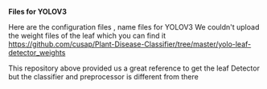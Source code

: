 **Files for YOLOV3**

Here are the configuration files , name files for YOLOV3
We couldn't upload the weight files of the leaf which you can find it https://github.com/cusap/Plant-Disease-Classifier/tree/master/yolo-leaf-detector_weights

This repository above provided us a great reference to get the leaf Detector but the classifier and preprocessor is different from there


